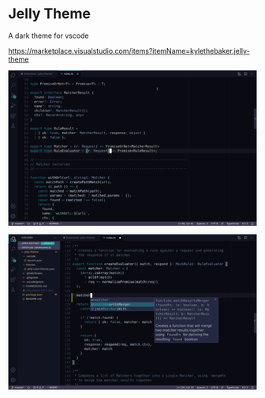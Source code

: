 # Jelly Theme

A dark theme for vscode

https://marketplace.visualstudio.com/items?itemName=kylethebaker.jelly-theme

![Screenshot](https://github.com/kylethebaker/jelly-theme-vscode/raw/master/images/screenshot-1.png)

![Screenshot](https://github.com/kylethebaker/jelly-theme-vscode/raw/master/images/screenshot-2.png)

